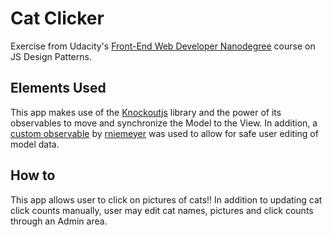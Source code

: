 Cat Clicker
============================

Exercise from Udacity's [Front-End Web Developer Nanodegree](https://www.udacity.com/course/front-end-web-developer-nanodegree--nd001) course on JS Design Patterns.

## Elements Used
This app makes use of the [Knockoutjs](https://github.com/knockout/knockout) library and the power of its observables to move and synchronize the Model to the View. In addition, a [custom observable](http://www.knockmeout.net/2011/03/guard-your-model-accept-or-cancel-edits.html) by [rniemeyer](https://github.com/rniemeyer) was used to allow for safe user editing of model data.

## How to
This app allows user to click on pictures of cats!! In addition to updating cat click counts manually, user may edit cat names, pictures and click counts through an Admin area.
